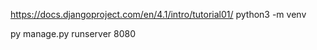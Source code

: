 https://docs.djangoproject.com/en/4.1/intro/tutorial01/
python3 -m venv

 py manage.py runserver 8080